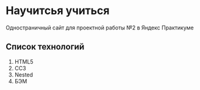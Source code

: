 # Научитсья учиться
Одностраничный сайт для проектной работы №2 в Яндекс Практикуме  
## Список технологий
1. HTML5
2. CC3
3. Nested
4. БЭМ
